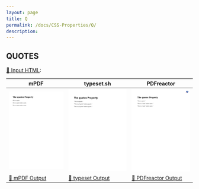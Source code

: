 ```yaml
---
layout: page
title: Q
permalink: /docs/CSS-Properties/Q/
description: 
---
```




## QUOTES

[📄 Input HTML](/html/CSS%20Properties/Q/quotes.html):

| mPDF | typeset.sh | PDFreactor |
|---------|---------|---------|
| ![mPDF Preview](mpdf__html_CSS_Properties_Q_quotes.html.png) | ![typeset Preview](typeset__html_CSS_Properties_Q_quotes.html.png) | ![PDFreactor Preview](pdfreactor__html_CSS_Properties_Q_quotes.html.png) |
| [📕 mPDF Output](mpdf__html_CSS_Properties_Q_quotes.html.pdf) | [📕 typeset Output](typeset__html_CSS_Properties_Q_quotes.html.pdf) | [📕 PDFreactor Output](pdfreactor__html_CSS_Properties_Q_quotes.html.pdf) |

